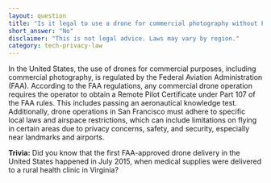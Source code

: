 ```yaml
---
layout: question
title: "Is it legal to use a drone for commercial photography without FAA approval in San Francisco?"
short_answer: "No"
disclaimer: "This is not legal advice. Laws may vary by region."
category: tech-privacy-law
---
```

In the United States, the use of drones for commercial purposes, including commercial photography, is regulated by the Federal Aviation Administration (FAA). According to the FAA regulations, any commercial drone operation requires the operator to obtain a Remote Pilot Certificate under Part 107 of the FAA rules. This includes passing an aeronautical knowledge test. Additionally, drone operations in San Francisco must adhere to specific local laws and airspace restrictions, which can include limitations on flying in certain areas due to privacy concerns, safety, and security, especially near landmarks and airports.

**Trivia:** Did you know that the first FAA-approved drone delivery in the United States happened in July 2015, when medical supplies were delivered to a rural health clinic in Virginia?
